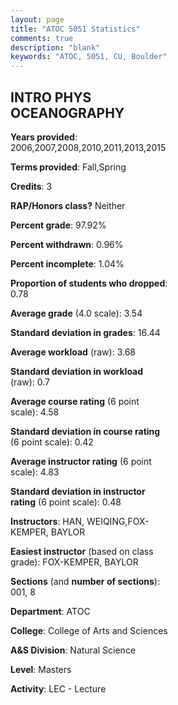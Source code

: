 ```yaml
---
layout: page
title: "ATOC 5051 Statistics"
comments: true
description: "blank"
keywords: "ATOC, 5051, CU, Boulder"
--- 
```

<head>
<script src="https://ajax.googleapis.com/ajax/libs/jquery/2.1.3/jquery.min.js"></script>
<script src="https://dl.dropboxusercontent.com/s/pc42nxpaw1ea4o9/highcharts.js?dl=0"></script>
<!-- <script src="../assets/js/highcharts.js"></script> -->
<style type="text/css">@font-face {
	font-family: "Bebas Neue";
	src: url(https://www.filehosting.org/file/details/544349/BebasNeue%20Regular.otf) format("opentype");
	}
	h1.Bebas { 
		font-family: "Bebas Neue", Verdana, Tahoma;
	}
</style>
</head>
<body>
	<div id="container" style="float: right; width: 45%; height: 88%; margin-left: 2.5%; margin-right: 2.5%;"></div>
	<script language="JavaScript">
		$(document).ready(function() {
		var chart = {type: 'column'};
		var title = {text: 'Grade Distribution'};
		var xAxis = {categories: ['A','B','C','D','F'],crosshair: true};
		var yAxis = {min: 0,title: {text: 'Percentage'}};
		var tooltip = {headerFormat: '<center><b><span style="font-size:20px">{point.key}</span></b></center>',
		               pointFormat: '<td style="padding:0"><b>{point.y:.1f}%</b></td>',
		               footerFormat: '</table>',shared: true,useHTML: true};
		var plotOptions = {column: {pointPadding: 0.0,borderWidth: 0}};  
		var credits = {enabled: false};var series= [{name: 'Percent',data: [55.2,44.0,0.8,0.0,0.0,]}];
		var json = {};
		json.chart = chart;
		json.title = title;
		json.tooltip = tooltip;
		json.xAxis = xAxis;
		json.yAxis = yAxis;  
		json.series = series;
		json.plotOptions = plotOptions;  
		json.credits = credits;
		$('#container').highcharts(json);
	});
	</script>
</body>
			   
## INTRO PHYS OCEANOGRAPHY

**Years provided**: 2006,2007,2008,2010,2011,2013,2015

**Terms provided**: Fall,Spring

**Credits**: 3

**RAP/Honors class?** Neither

**Percent grade**: 97.92%

**Percent withdrawn**: 0.96%

**Percent incomplete**: 1.04%

**Proportion of students who dropped**: 0.78

**Average grade** (4.0 scale): 3.54

**Standard deviation in grades**: 16.44

**Average workload** (raw): 3.68

**Standard deviation in workload** (raw): 0.7

**Average course rating** (6 point scale): 4.58

**Standard deviation in course rating** (6 point scale): 0.42

**Average instructor rating** (6 point scale): 4.83

**Standard deviation in instructor rating** (6 point scale): 0.48

**Instructors**: HAN, WEIQING,FOX-KEMPER, BAYLOR

**Easiest instructor** (based on class grade): FOX-KEMPER, BAYLOR

**Sections** (and **number of sections**): 001, 8

**Department**: ATOC

**College**: College of Arts and Sciences

**A&S Division**: Natural Science

**Level**: Masters

**Activity**: LEC - Lecture